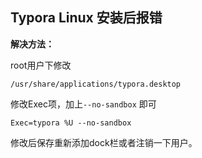 ## Typora Linux 安装后报错

**解决方法：**

root用户下修改

`/usr/share/applications/typora.desktop`

修改Exec项，加上`--no-sandbox` 即可

```desktop
Exec=typora %U --no-sandbox
```

修改后保存重新添加dock栏或者注销一下用户。